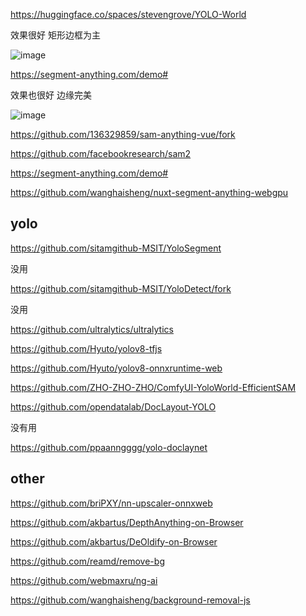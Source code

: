 
https://huggingface.co/spaces/stevengrove/YOLO-World

效果很好 矩形边框为主

![image](https://github.com/user-attachments/assets/2cb7e50d-18f1-4460-81d8-a9c2c06d197b)


https://segment-anything.com/demo#

效果也很好 边缘完美

![image](https://github.com/user-attachments/assets/bb39f9c3-aef7-40be-b538-df3da59ec4bb)

https://github.com/136329859/sam-anything-vue/fork



https://github.com/facebookresearch/sam2




https://segment-anything.com/demo#


https://github.com/wanghaisheng/nuxt-segment-anything-webgpu



## yolo

https://github.com/sitamgithub-MSIT/YoloSegment

没用

https://github.com/sitamgithub-MSIT/YoloDetect/fork

没用


https://github.com/ultralytics/ultralytics



https://github.com/Hyuto/yolov8-tfjs

https://github.com/Hyuto/yolov8-onnxruntime-web





https://github.com/ZHO-ZHO-ZHO/ComfyUI-YoloWorld-EfficientSAM





https://github.com/opendatalab/DocLayout-YOLO

没有用


https://github.com/ppaanngggg/yolo-doclaynet




## other

https://github.com/briPXY/nn-upscaler-onnxweb

https://github.com/akbartus/DepthAnything-on-Browser

https://github.com/akbartus/DeOldify-on-Browser

https://github.com/reamd/remove-bg

https://github.com/webmaxru/ng-ai

https://github.com/wanghaisheng/background-removal-js


